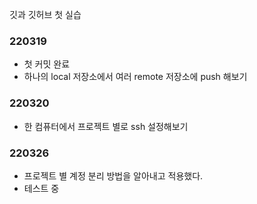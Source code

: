 깃과 깃허브 첫 실습

### 220319

- 첫 커밋 완료
- 하나의 local 저장소에서 여러 remote 저장소에 push 해보기

### 220320

- 한 컴퓨터에서 프로젝트 별로 ssh 설정해보기

### 220326

- 프로젝트 별 계정 분리 방법을 알아내고 적용했다.
- 테스트 중
